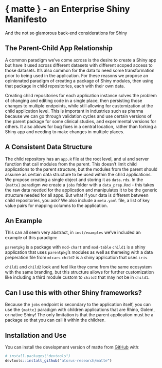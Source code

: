 
<!-- README.md is generated from README.Rmd. Please edit that file -->

# { matte } - an Enterprise Shiny Manifesto

And the not so glamorous back-end considerations for Shiny

## The Parent-Child App Relationship

A common paradigm we’ve come across is the desire to create a Shiny app
but have it used across different datasets with different scoped access
to those datasets. It’s also common for the data to need some
transformation prior to being used in the application. For these reasons
we propose an opinionated paradigm of creating a package of Shiny
modules, then using that package in child repositories, each with their
own data.

Creating child repositories for each application instance solves the
problem of changing and editing code in a single place, then persisting
those changes to multiple endpoints, while still allowing for
customization at the child application level. This is important in
industries such as pharma because we can go through validation cycles
and use certain versions of the parent package for some clinical
studies, and experimental versions for others. It also allows for bug
fixes in a central location, rather than forking a Shiny app and needing
to make changes in multiple places.

## A Consistent Data Structure

The child repository has an `app.R` file at the root level, and ui and
server function that call modules from the parent. This doesn’t limit
child applications to the parent structure, but the modules from the
parent should assume as certain data structure to be used within the
child applications. We propose creating a single object and storing it
as `data.rds`. In the `{matte}` paradigm we create a `jobs` folder with
a `data_prep.Rmd` - this takes the raw data needed for the application
and manipulates it to be the generic structure needed for all apps. But
what if your data is different between child repositories, you ask? We
also include a `meta.yaml` file, a list of key value pairs for mapping
columns to the application.

## An Example

This can all seem very abstract, in `inst/examples` we’ve included an
example of this paradigm:

`parentpkg` is a package with `mod-chart` and `mod-table` `child1` is a
shiny application that uses `parentpkg`’s modules as well as themeing
with a data preperation file from `mtcars` `child2` is a shiny
application that uses `iris`

`child1` and `child2` look and feel like they come from the same
ecosystem with the same branding, but this structure allows for further
customization like including a third module custom to `child2` that may
not be in `child1`.

## Can I use this with other Shiny frameworks?

Because the `jobs` endpoint is secondary to the application itself, you
can use the `{matte}` paradigm with children applications that are
Rhino, Golem, or native Shiny! The only limitation is that the parent
application must be a package so that you can call it within the
children.

## Installation and Use

You can install the development version of matte from
[GitHub](https://github.com/) with:

``` r
# install.packages("devtools")
devtools::install_github("atorus-research/matte")
```
